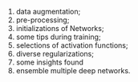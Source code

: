 1. data augmentation; 
2. pre-processing; 
3. initializations of Networks; 
4. some tips during training; 
5. selections of activation functions; 
6. diverse regularizations; 
7. some insights found 
8. ensemble multiple deep networks.
